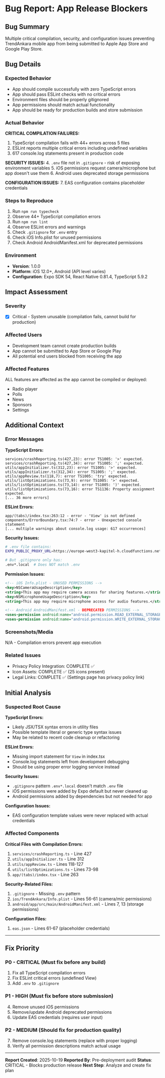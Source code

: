 # Bug Report: App Release Blockers

## Bug Summary
Multiple critical compilation, security, and configuration issues preventing TrendAnkara mobile app from being submitted to Apple App Store and Google Play Store.

## Bug Details

### Expected Behavior
- App should compile successfully with zero TypeScript errors
- App should pass ESLint checks with no critical errors
- Environment files should be properly gitignored
- App permissions should match actual functionality
- App should be ready for production builds and store submission

### Actual Behavior
**CRITICAL COMPILATION FAILURES:**
1. TypeScript compilation fails with 44+ errors across 5 files
2. ESLint reports multiple critical errors including undefined variables
3. 617 console.log statements present in production code

**SECURITY ISSUES:**
4. `.env` file not in `.gitignore` - risk of exposing environment variables
5. iOS permissions request camera/microphone but app doesn't use them
6. Android uses deprecated storage permissions

**CONFIGURATION ISSUES:**
7. EAS configuration contains placeholder credentials

### Steps to Reproduce
1. Run `npm run typecheck`
2. Observe 44+ TypeScript compilation errors
3. Run `npm run lint`
4. Observe ESLint errors and warnings
5. Check `.gitignore` for `.env` entry
6. Check iOS Info.plist for unused permissions
7. Check Android AndroidManifest.xml for deprecated permissions

### Environment
- **Version**: 1.0.0
- **Platform**: iOS 12.0+, Android (API level varies)
- **Configuration**: Expo SDK 54, React Native 0.81.4, TypeScript 5.9.2

## Impact Assessment

### Severity
- [x] Critical - System unusable (compilation fails, cannot build for production)

### Affected Users
- Development team cannot create production builds
- App cannot be submitted to App Store or Google Play
- All potential end users blocked from receiving the app

### Affected Features
ALL features are affected as the app cannot be compiled or deployed:
- Radio player
- Polls
- News
- Sponsors
- Settings

## Additional Context

### Error Messages

**TypeScript Errors:**
```
services/crashReporting.ts(427,23): error TS1005: '>' expected.
services/crashReporting.ts(427,34): error TS1005: ';' expected.
utils/appInitializer.ts(312,23): error TS1005: '>' expected.
utils/appInitializer.ts(312,34): error TS1005: ';' expected.
utils/appReview.ts(118,7): error TS1005: 'try' expected.
utils/listOptimizations.ts(73,9): error TS1005: '>' expected.
utils/listOptimizations.ts(73,14): error TS1005: ')' expected.
utils/listOptimizations.ts(73,16): error TS1136: Property assignment expected.
[... 36 more errors]
```

**ESLint Errors:**
```
app/(tabs)/index.tsx:263:12 - error - 'View' is not defined
components/ErrorBoundary.tsx:74:7 - error - Unexpected console statement
[... multiple warnings about console.log usage: 617 occurrences]
```

**Security Issues:**
```bash
# .env file contains:
EXPO_PUBLIC_PROXY_URL=https://europe-west3-kapitel-h.cloudfunctions.net/trendankara-proxy

# But .gitignore only has:
.env*.local  # Does NOT match .env
```

**Permission Issues:**
```xml
<!-- iOS Info.plist - UNUSED PERMISSIONS -->
<key>NSCameraUsageDescription</key>
<string>This app may require camera access for sharing features.</string>
<key>NSMicrophoneUsageDescription</key>
<string>This app may require microphone access for audio features.</string>

<!-- Android AndroidManifest.xml - DEPRECATED PERMISSIONS -->
<uses-permission android:name="android.permission.READ_EXTERNAL_STORAGE"/>
<uses-permission android:name="android.permission.WRITE_EXTERNAL_STORAGE"/>
```

### Screenshots/Media
N/A - Compilation errors prevent app execution

### Related Issues
- Privacy Policy Integration: COMPLETE ✅
- Icon Assets: COMPLETE ✅ (25 icons present)
- Legal Links: COMPLETE ✅ (Settings page has privacy policy link)

## Initial Analysis

### Suspected Root Cause

**TypeScript Errors:**
- Likely JSX/TSX syntax errors in utility files
- Possible template literal or generic type syntax issues
- May be related to recent code cleanup or refactoring

**ESLint Errors:**
- Missing import statement for `View` in index.tsx
- Console.log statements left from development debugging
- Should be using proper error logging service instead

**Security Issues:**
- `.gitignore` pattern `.env*.local` doesn't match `.env` file
- iOS permissions were added by Expo default but never cleaned up
- Android permissions added by dependencies but not needed for app

**Configuration Issues:**
- EAS configuration template values were never replaced with actual credentials

### Affected Components

**Critical Files with Compilation Errors:**
1. `services/crashReporting.ts` - Line 427
2. `utils/appInitializer.ts` - Line 312
3. `utils/appReview.ts` - Lines 118-127
4. `utils/listOptimizations.ts` - Lines 73-98
5. `app/(tabs)/index.tsx` - Line 263

**Security-Related Files:**
1. `.gitignore` - Missing `.env` pattern
2. `ios/TrendAnkara/Info.plist` - Lines 56-61 (camera/mic permissions)
3. `android/app/src/main/AndroidManifest.xml` - Lines 7, 13 (storage permissions)

**Configuration Files:**
1. `eas.json` - Lines 61-67 (placeholder credentials)

---

## Fix Priority

### P0 - CRITICAL (Must fix before any build)
1. Fix all TypeScript compilation errors
2. Fix ESLint critical errors (undefined View)
3. Add `.env` to `.gitignore`

### P1 - HIGH (Must fix before store submission)
4. Remove unused iOS permissions
5. Remove/update Android deprecated permissions
6. Update EAS credentials (requires user input)

### P2 - MEDIUM (Should fix for production quality)
7. Remove console.log statements (replace with proper logging)
8. Verify all permission descriptions match actual usage

---

**Report Created**: 2025-10-19
**Reported By**: Pre-deployment audit
**Status**: CRITICAL - Blocks production release
**Next Step**: Analyze and create fix plan
